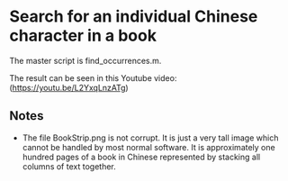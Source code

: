 # Search for an individual Chinese character in a book 

The master script is find_occurrences.m.

The result can be seen in this Youtube video: (https://youtu.be/L2YxqLnzATg)


## Notes

- The file BookStrip.png is not corrupt. It is just a very tall image
  which cannot be handled by most normal software. It is approximately
  one hundred pages of a book in Chinese represented by stacking all
  columns of text together.